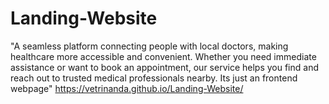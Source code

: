 # Landing-Website

"A seamless platform connecting people with local doctors, making healthcare more accessible and convenient. Whether you need immediate assistance or want to book an appointment, our service helps you find and reach out to trusted medical professionals nearby. Its just an frontend webpage"
https://vetrinanda.github.io/Landing-Website/
